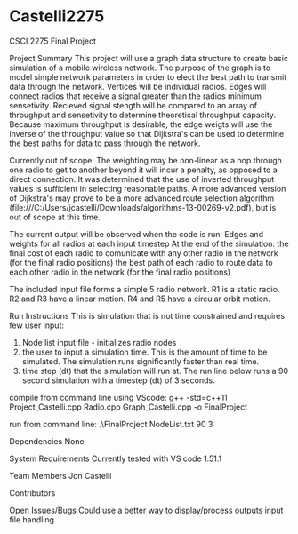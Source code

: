 # Castelli2275
CSCI 2275 Final Project

Project Summary
This project will use a graph data structure to create basic simulation of a mobile wireless network. The purpose of the graph is to model simple network parameters in order to elect the best path to transmit data through the network. Vertices will be individual radios. Edges will connect radios that receive a signal greater than the radios minimum sensetivity. Recieved signal stength will be compared to an array of throughput and sensetivity to determine theoretical throughput capacity. Because maximum throughput is desirable, the edge weigts will use the inverse of the throughput value so that Dijkstra's can be used to determine the best paths for data to pass through the network. 

Currently out of scope:
The weighting may be non-linear as a hop through one radio to get to another beyond it will incur a penalty, as opposed to a direct connection. It was determined that the use of inverted throughput values is sufficient in selecting reasonable paths. A more advanced version of Dijkstra's may prove to be a more advanced route selection algorithm (file:///C:/Users/jcastelli/Downloads/algorithms-13-00269-v2.pdf), but is out of scope at this time.

The current output will be  observed when the code is run:
Edges and weights for all radios at each input timestep
At the end of the simulation: 
the final cost of each radio to comunicate with any other radio in the network (for the final radio positions)
the best path of each radio to route data to each other radio in the network (for the final radio positions)

The included input file forms a simple 5 radio network. R1 is a static radio. R2 and R3 have a linear motion. R4 and R5 have a circular orbit motion.


Run Instructions
This is simulation that is not time constrained and requires  few user input:
1) Node list input file - initializes radio nodes
2) the user to input a simulation time. This is the amount of time to be simulated. The simulation runs significantly faster than real time.
3) time step (dt) that the simulation will run at.
The run line below runs a 90 second simulation with a timestep (dt) of 3 seconds.

compile from command line using VScode:
g++ -std=c++11 Project_Castelli.cpp Radio.cpp Graph_Castelli.cpp -o FinalProject

run from command line:
.\FinalProject NodeList.txt 90 3


Dependencies
None

System Requirements
Currently tested with VS code 1.51.1

Team Members
Jon Castelli

Contributors

Open Issues/Bugs
Could use a better way to display/process outputs
input file handling
